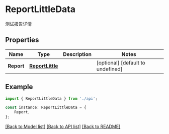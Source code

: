 # ReportLittleData

测试报告详情

## Properties

Name | Type | Description | Notes
------------ | ------------- | ------------- | -------------
**Report** | [**ReportLittle**](ReportLittle.md) |  | [optional] [default to undefined]

## Example

```typescript
import { ReportLittleData } from './api';

const instance: ReportLittleData = {
    Report,
};
```

[[Back to Model list]](../README.md#documentation-for-models) [[Back to API list]](../README.md#documentation-for-api-endpoints) [[Back to README]](../README.md)
